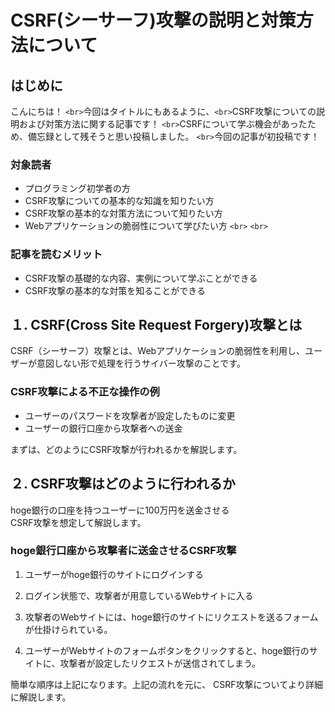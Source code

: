 # CSRF(シーサーフ)攻撃の説明と対策方法について

## はじめに

こんにちは！
`<br>`今回はタイトルにもあるように、`<br>`CSRF攻撃についての説明および対策方法に関する記事です！
`<br>`CSRFについて学ぶ機会があったため、備忘録として残そうと思い投稿しました。
`<br>`今回の記事が初投稿です！

### 対象読者

- プログラミング初学者の方
- CSRF攻撃についての基本的な知識を知りたい方
- CSRF攻撃の基本的な対策方法について知りたい方
- Webアプリケーションの脆弱性について学びたい方
  `<br>`
  `<br>`

### 記事を読むメリット

- CSRF攻撃の基礎的な内容、実例について学ぶことができる
- CSRF攻撃の基本的な対策を知ることができる

## １. CSRF(Cross Site Request Forgery)攻撃とは

CSRF（シーサーフ）攻撃とは、Webアプリケーションの脆弱性を利用し、ユーザーが意図しない形で処理を行うサイバー攻撃のことです。

### CSRF攻撃による不正な操作の例

- ユーザーのパスワードを攻撃者が設定したものに変更
- ユーザーの銀行口座から攻撃者への送金

まずは、どのようにCSRF攻撃が行われるかを解説します。

## ２. CSRF攻撃はどのように行われるか
hoge銀行の口座を持つユーザーに100万円を送金させる<br>
CSRF攻撃を想定して解説します。

### hoge銀行口座から攻撃者に送金させるCSRF攻撃
1. ユーザーがhoge銀行のサイトにログインする

2. ログイン状態で、攻撃者が用意しているWebサイトに入る

3. 攻撃者のWebサイトには、hoge銀行のサイトにリクエストを送るフォームが仕掛けられている。

4. ユーザーがWebサイトのフォームボタンをクリックすると、hoge銀行のサイトに、攻撃者が設定したリクエストが送信されてしまう。

簡単な順序は上記になります。上記の流れを元に、
CSRF攻撃についてより詳細に解説します。